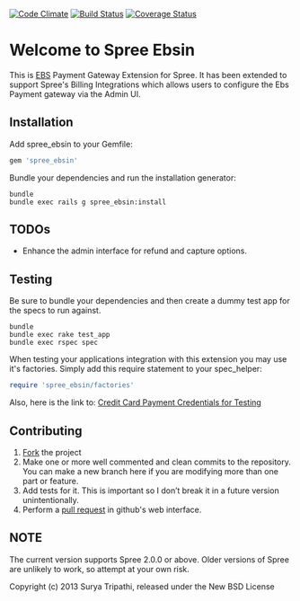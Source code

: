 [![Code Climate](https://codeclimate.com/github/suryart/spree_ebsin.png)](https://codeclimate.com/github/suryart/spree_ebsin)
[![Build Status](https://travis-ci.org/suryart/spree_ebsin.png?branch=master)](https://travis-ci.org/suryart/spree_ebsin)
[![Coverage Status](https://coveralls.io/repos/suryart/spree_ebsin/badge.png)](https://coveralls.io/r/suryart/spree_ebsin)

# Welcome to Spree Ebsin

This is [EBS](http://www.ebs.in) Payment Gateway Extension for Spree. It has been extended to support Spree's Billing Integrations which allows users to configure the Ebs Payment gateway via the Admin UI.

Installation
------------

Add spree_ebsin to your Gemfile:

```ruby
gem 'spree_ebsin'
```

Bundle your dependencies and run the installation generator:

```shell
bundle
bundle exec rails g spree_ebsin:install
```

## TODOs

* Enhance the admin interface for refund and capture options.

## Testing

Be sure to bundle your dependencies and then create a dummy test app for the specs to run against.

```shell
bundle
bundle exec rake test_app
bundle exec rspec spec
```

When testing your applications integration with this extension you may use it's factories.
Simply add this require statement to your spec_helper:

```ruby
require 'spree_ebsin/factories'
```

Also, here is the link to: [Credit Card Payment Credentials for Testing](https://support.ebs.in/app/index.php?/default_import/Knowledgebase/Article/View/339/0/what-is-the-test-credentials-for-testing-the-credit-payment-option)


## Contributing

1. [Fork](https://help.github.com/articles/fork-a-repo) the project
2. Make one or more well commented and clean commits to the repository. You can make a new branch here if you are modifying more than one part or feature.
3. Add tests for it. This is important so I don’t break it in a future version unintentionally.
4. Perform a [pull request](https://help.github.com/articles/using-pull-requests) in github's web interface.

## NOTE

The current version supports Spree 2.0.0 or above. Older versions of Spree are unlikely to work, so attempt at your own risk.

Copyright (c) 2013 Surya Tripathi, released under the New BSD License
